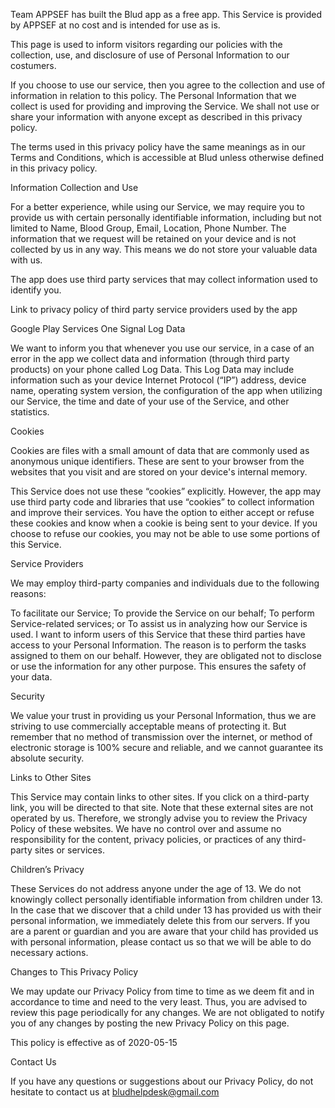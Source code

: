 Team APPSEF has built the Blud app as a free app. This Service is provided by APPSEF at no cost and is intended for use as is.

This page is used to inform visitors regarding our policies with the collection, use, and disclosure of use of Personal Information to our costumers. 

If you choose to use our service, then you agree to the collection and use of information in relation to this policy. The Personal Information that we collect is used for providing and improving the Service. We shall not use or share your information with anyone except as described in this privacy policy.

The terms used in this privacy policy have the same meanings as in our Terms and Conditions, which is accessible at Blud unless otherwise defined in this privacy policy.

Information Collection and Use

For a better experience, while using our Service, we may require you to provide us with certain personally identifiable information, including but not limited to Name, Blood Group, Email, Location, Phone Number. The information that we request will be retained on your device and is not collected by us in any way. This means we do not store your valuable data with us. 

The app does use third party services that may collect information used to identify you.

Link to privacy policy of third party service providers used by the app

Google Play Services
One Signal
Log Data

We want to inform you that whenever you use our service, in a case of an error in the app we collect data and information (through third party products) on your phone called Log Data. This Log Data may include information such as your device Internet Protocol (“IP”) address, device name, operating system version, the configuration of the app when utilizing our Service, the time and date of your use of the Service, and other statistics.

Cookies

Cookies are files with a small amount of data that are commonly used as anonymous unique identifiers. These are sent to your browser from the websites that you visit and are stored on your device's internal memory.

This Service does not use these “cookies” explicitly. However, the app may use third party code and libraries that use “cookies” to collect information and improve their services. You have the option to either accept or refuse these cookies and know when a cookie is being sent to your device. If you choose to refuse our cookies, you may not be able to use some portions of this Service.

Service Providers

We may employ third-party companies and individuals due to the following reasons:

To facilitate our Service;
To provide the Service on our behalf;
To perform Service-related services; or
To assist us in analyzing how our Service is used.
I want to inform users of this Service that these third parties have access to your Personal Information. The reason is to perform the tasks assigned to them on our behalf. However, they are obligated not to disclose or use the information for any other purpose. This ensures the safety of your data. 

Security

We value your trust in providing us your Personal Information, thus we are striving to use commercially acceptable means of protecting it. But remember that no method of transmission over the internet, or method of electronic storage is 100% secure and reliable, and we cannot guarantee its absolute security.

Links to Other Sites

This Service may contain links to other sites. If you click on a third-party link, you will be directed to that site. Note that these external sites are not operated by us. Therefore, we strongly advise you to review the Privacy Policy of these websites. We have no control over and assume no responsibility for the content, privacy policies, or practices of any third-party sites or services.

Children’s Privacy

These Services do not address anyone under the age of 13. We do not knowingly collect personally identifiable information from children under 13. In the case that we discover that a child under 13 has provided us with their personal information, we immediately delete this from our servers. If you are a parent or guardian and you are aware that your child has provided us with personal information, please contact us so that we will be able to do necessary actions.

Changes to This Privacy Policy

We may update our Privacy Policy from time to time as we deem fit and in accordance to time and need to the very least. Thus, you are advised to review this page periodically for any changes. We are not obligated to notify you of any changes by posting the new Privacy Policy on this page.

This policy is effective as of 2020-05-15

Contact Us

If you have any questions or suggestions about our Privacy Policy, do not hesitate to contact us at bludhelpdesk@gmail.com
